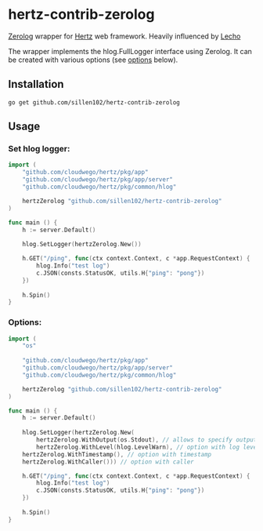 # hertz-contrib-zerolog
[Zerolog](https://github.com/rs/zerolog) wrapper for [Hertz](https://github.com/cloudwego/hertz) web framework.  Heavily influenced by [Lecho](https://github.com/ziflex/lecho)

The wrapper implements the hlog.FullLogger interface using Zerolog.
It can be created with various options (see [options](###Options) below).

## Installation
    go get github.com/sillen102/hertz-contrib-zerolog

## Usage
### Set hlog logger:
```go
import (
    "github.com/cloudwego/hertz/pkg/app"
    "github.com/cloudwego/hertz/pkg/app/server"
    "github.com/cloudwego/hertz/pkg/common/hlog"

    hertzZerolog "github.com/sillen102/hertz-contrib-zerolog"
)

func main () {
    h := server.Default()
	
    hlog.SetLogger(hertzZerolog.New())

    h.GET("/ping", func(ctx context.Context, c *app.RequestContext) {
        hlog.Info("test log")
        c.JSON(consts.StatusOK, utils.H{"ping": "pong"})
    })
	
    h.Spin()
}
```

### Options:
```go
import (
    "os"
	
    "github.com/cloudwego/hertz/pkg/app"
    "github.com/cloudwego/hertz/pkg/app/server"
    "github.com/cloudwego/hertz/pkg/common/hlog"

    hertzZerolog "github.com/sillen102/hertz-contrib-zerolog"
)

func main () {
    h := server.Default()
	
    hlog.SetLogger(hertzZerolog.New(
        hertzZerolog.WithOutput(os.Stdout), // allows to specify output
        hertzZerolog.WithLevel(hlog.LevelWarn), // option with log level
	hertzZerolog.WithTimestamp(), // option with timestamp
	hertzZerolog.WithCaller())) // option with caller

    h.GET("/ping", func(ctx context.Context, c *app.RequestContext) {
        hlog.Info("test log")
        c.JSON(consts.StatusOK, utils.H{"ping": "pong"})
    })
	
    h.Spin()
}
```

